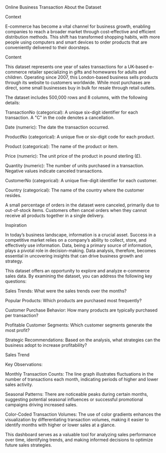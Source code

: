 Online Business Transaction
About the Dataset 

Context 

E-commerce has become a vital channel for business growth, enabling companies to reach a broader market through cost-effective and efficient distribution methods. This shift has transformed shopping habits, with more people using computers and smart devices to order products that are conveniently delivered to their doorsteps. 

Content 

This dataset represents one year of sales transactions for a UK-based e-commerce retailer specializing in gifts and homewares for adults and children. Operating since 2007, this London-based business sells products through its website to customers worldwide. While most purchases are direct, some small businesses buy in bulk for resale through retail outlets. 

The dataset includes 500,000 rows and 8 columns, with the following details: 

TransactionNo (categorical): A unique six-digit identifier for each transaction. A "C" in the code denotes a cancellation. 

Date (numeric): The date the transaction occurred. 

ProductNo (categorical): A unique five or six-digit code for each product. 

Product (categorical): The name of the product or item. 

Price (numeric): The unit price of the product in pound sterling (£). 

Quantity (numeric): The number of units purchased in a transaction. Negative values indicate canceled transactions. 

CustomerNo (categorical): A unique five-digit identifier for each customer. 

Country (categorical): The name of the country where the customer resides. 

A small percentage of orders in the dataset were canceled, primarily due to out-of-stock items. Customers often cancel orders when they cannot receive all products together in a single delivery.  

Inspiration 

In today’s business landscape, information is a crucial asset. Success in a competitive market relies on a company’s ability to collect, store, and effectively use information. Data, being a primary source of information, plays a pivotal role in decision-making. Data analysis, therefore, becomes essential in uncovering insights that can drive business growth and strategy. 

This dataset offers an opportunity to explore and analyze e-commerce sales data. By examining the dataset, you can address the following key questions: 

Sales Trends: What were the sales trends over the months? 

Popular Products: Which products are purchased most frequently? 

Customer Purchase Behavior: How many products are typically purchased per transaction? 

Profitable Customer Segments: Which customer segments generate the most profit? 

Strategic Recommendations: Based on the analysis, what strategies can the business adopt to increase profitability? 

 

 

Sales Trend  

Key Observations: 

Monthly Transaction Counts: The line graph illustrates fluctuations in the number of transactions each month, indicating periods of higher and lower sales activity. 

Seasonal Patterns: There are noticeable peaks during certain months, suggesting potential seasonal influences or successful promotional campaigns driving increased sales. 

Color-Coded Transaction Volumes: The use of color gradients enhances the visualization by differentiating transaction volumes, making it easier to identify months with higher or lower sales at a glance. 

This dashboard serves as a valuable tool for analyzing sales performance over time, identifying trends, and making informed decisions to optimize future sales strategies. 
